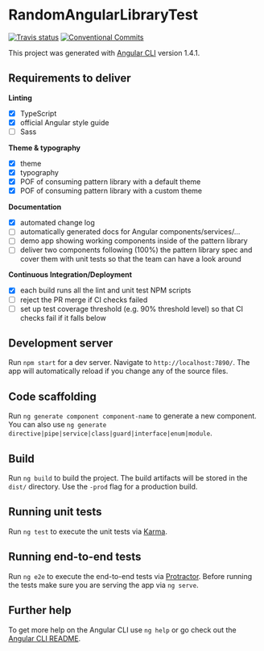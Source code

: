 # RandomAngularLibraryTest
[![Travis status](https://travis-ci.org/sryzycki/random-angular-library-test.svg?branch=master)](https://travis-ci.org/sryzycki/random-angular-library-test)
[![Conventional Commits](https://img.shields.io/badge/Conventional%20Commits-1.0.0-yellow.svg)](https://conventionalcommits.org)

This project was generated with [Angular CLI](https://github.com/angular/angular-cli) version 1.4.1.

## Requirements to deliver

**Linting**
- [x] TypeScript
- [x] official Angular style guide
- [ ] Sass

**Theme & typography**
- [x] theme
- [x] typography
- [x] POF of consuming pattern library with a default theme
- [x] POF of consuming pattern library with a custom theme

**Documentation**
- [x] automated change log
- [ ] automatically generated docs for Angular components/services/...
- [ ] demo app showing working components inside of the pattern library
- [ ] deliver two components following (100%) the pattern library spec and cover them with unit tests so that the team can have a look around

**Continuous Integration/Deployment**
- [x] each build runs all the lint and unit test NPM scripts
- [ ] reject the PR merge if CI checks failed
- [ ] set up test coverage threshold (e.g. 90% threshold level) so that CI checks fail if it falls below

## Development server

Run `npm start` for a dev server. Navigate to `http://localhost:7890/`. The app will automatically reload if you change any of the source files.

## Code scaffolding

Run `ng generate component component-name` to generate a new component. You can also use `ng generate directive|pipe|service|class|guard|interface|enum|module`.

## Build

Run `ng build` to build the project. The build artifacts will be stored in the `dist/` directory. Use the `-prod` flag for a production build.

## Running unit tests

Run `ng test` to execute the unit tests via [Karma](https://karma-runner.github.io).

## Running end-to-end tests

Run `ng e2e` to execute the end-to-end tests via [Protractor](http://www.protractortest.org/).
Before running the tests make sure you are serving the app via `ng serve`.

## Further help

To get more help on the Angular CLI use `ng help` or go check out the [Angular CLI README](https://github.com/angular/angular-cli/blob/master/README.md).
